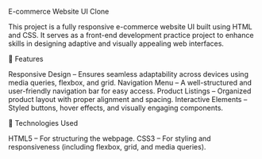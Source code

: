 E-commerce Website UI Clone

This project is a fully responsive e-commerce website UI built using HTML and CSS. It serves as a front-end development practice project to enhance skills in designing adaptive and visually appealing web interfaces.

📌 Features

Responsive Design – Ensures seamless adaptability across devices using media queries, flexbox, and grid.
Navigation Menu – A well-structured and user-friendly navigation bar for easy access.
Product Listings – Organized product layout with proper alignment and spacing.
Interactive Elements – Styled buttons, hover effects, and visually engaging components.

🚀 Technologies Used

HTML5 – For structuring the webpage.
CSS3 – For styling and responsiveness (including flexbox, grid, and media queries).